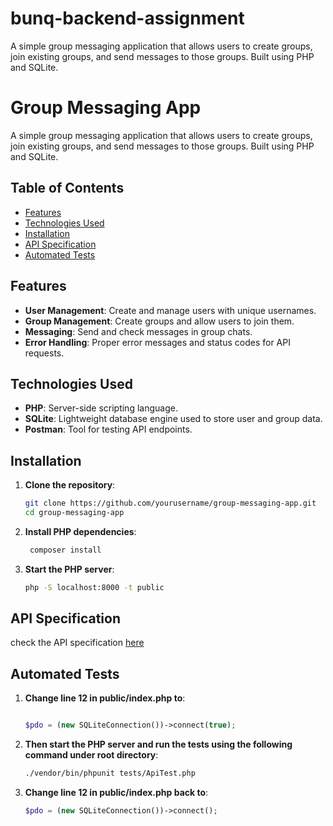 # bunq-backend-assignment
A simple group messaging application that allows users to create groups, join existing groups, and send messages to those groups. Built using PHP and SQLite.

# Group Messaging App

A simple group messaging application that allows users to create groups, join existing groups, and send messages to those groups. Built using PHP and SQLite.

## Table of Contents

- [Features](#features)
- [Technologies Used](#technologies-used)
- [Installation](#installation)
- [API Specification](#api-specification)
- [Automated Tests](#automated-tests)

## Features

- **User Management**: Create and manage users with unique usernames.
- **Group Management**: Create groups and allow users to join them.
- **Messaging**: Send and check messages in group chats.
- **Error Handling**: Proper error messages and status codes for API requests.
  
## Technologies Used

- **PHP**: Server-side scripting language.
- **SQLite**: Lightweight database engine used to store user and group data.
- **Postman**: Tool for testing API endpoints.

## Installation

1. **Clone the repository**:

   ```bash
   git clone https://github.com/yourusername/group-messaging-app.git
   cd group-messaging-app

2. **Install PHP dependencies**:

   ```bash
    composer install

3. **Start the PHP server**:

    ```bash
    php -S localhost:8000 -t public
## API Specification
check the API specification [here](api_spec.yaml)

## Automated Tests

1. **Change line 12 in public/index.php to**: 
    
    ```php

    $pdo = (new SQLiteConnection())->connect(true);

2. **Then start the PHP server and run the tests using the following command under root directory**:

    ```bash
    ./vendor/bin/phpunit tests/ApiTest.php

3. **Change line 12 in public/index.php back to**: 
    
    ```php
    $pdo = (new SQLiteConnection())->connect();